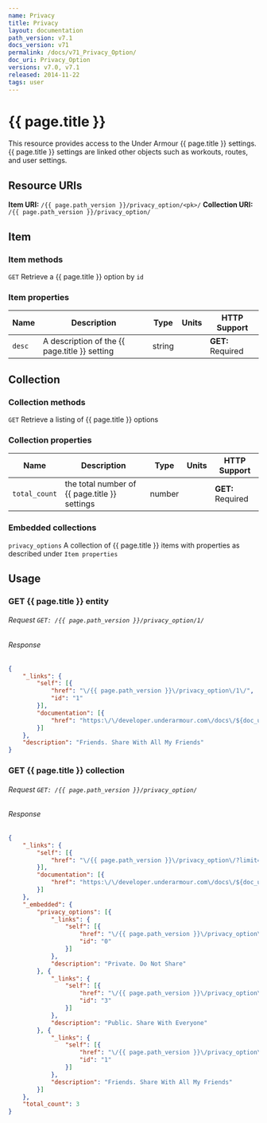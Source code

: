 ```yaml
---
name: Privacy
title: Privacy
layout: documentation
path_version: v7.1
docs_version: v71
permalink: /docs/v71_Privacy_Option/
doc_uri: Privacy_Option
versions: v7.0, v7.1
released: 2014-11-22
tags: user
---
```


# {{ page.title }}

This resource provides access to the Under Armour {{ page.title }} settings. {{ page.title }} settings are linked other objects such as workouts, routes, and user settings.

## Resource URIs

**Item URI:** `/{{ page.path_version }}/privacy_option/<pk>/`
**Collection URI:** `/{{ page.path_version }}/privacy_option/`

## Item

### Item methods

`GET` Retrieve a {{ page.title }} option by `id`

### Item properties <a name="itemproperties"></a>

| Name   | Description                          | Type   | Units | HTTP Support      |
|--------|--------------------------------------|--------|-------|-------------------|
| `desc` | A description of the {{ page.title }} setting | string |       | **GET:** Required |

## Collection

### Collection methods

`GET` Retrieve a listing of {{ page.title }} options

### Collection properties

| Name          | Description                          | Type   | Units | HTTP Support      |
|---------------|--------------------------------------|--------|-------|-------------------|
| `total_count` | the total number of {{ page.title }} settings | number |       | **GET:** Required |

### Embedded collections

`privacy_options` A collection of {{ page.title }} items with properties as described under `Item properties`

## Usage

### GET {{ page.title }} entity

###### Request `GET: /{{ page.path_version }}/privacy_option/1/`

###### Response

```json
{
    "_links": {
        "self": [{
            "href": "\/{{ page.path_version }}\/privacy_option\/1\/",
            "id": "1"
        }],
        "documentation": [{
            "href": "https:\/\/developer.underarmour.com\/docs\/${doc_uri}"
        }]
    },
    "description": "Friends. Share With All My Friends"
}
```

### GET {{ page.title }} collection

###### Request `GET: /{{ page.path_version }}/privacy_option/`

###### Response

```json
{
    "_links": {
        "self": [{
            "href": "\/{{ page.path_version }}\/privacy_option\/?limit=20&offset=0"
        }],
        "documentation": [{
            "href": "https:\/\/developer.underarmour.com\/docs\/${doc_uri}"
        }]
    },
    "_embedded": {
        "privacy_options": [{
            "_links": {
                "self": [{
                    "href": "\/{{ page.path_version }}\/privacy_option\/0\/",
                    "id": "0"
                }]
            },
            "description": "Private. Do Not Share"
        }, {
            "_links": {
                "self": [{
                    "href": "\/{{ page.path_version }}\/privacy_option\/3\/",
                    "id": "3"
                }]
            },
            "description": "Public. Share With Everyone"
        }, {
            "_links": {
                "self": [{
                    "href": "\/{{ page.path_version }}\/privacy_option\/1\/",
                    "id": "1"
                }]
            },
            "description": "Friends. Share With All My Friends"
        }]
    },
    "total_count": 3
}
```
